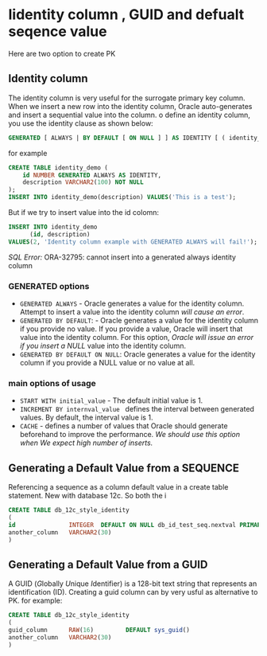 # Iidentity column , GUID and defualt seqence value
Here are two option to create PK

## Identity column

The identity column is very useful for the surrogate primary key column. 
When we insert a new row into the identity column, Oracle auto-generates and insert a sequential value into the column.
o define an identity column, you use the identity clause as shown below:
```sql
GENERATED [ ALWAYS | BY DEFAULT [ ON NULL ] ] AS IDENTITY [ ( identity_options ) ] 
```
for example 
```sql
CREATE TABLE identity_demo (
    id NUMBER GENERATED ALWAYS AS IDENTITY,
    description VARCHAR2(100) NOT NULL
);
INSERT INTO identity_demo(description) VALUES('This is a test');
```

But if we try to insert value into the id colomn:
```sql
INSERT INTO identity_demo
      (id, description)
VALUES(2, 'Identity column example with GENERATED ALWAYS will fail!');    
```
*SQL Error:* ORA-32795: cannot insert into a generated always identity column

### GENERATED options
* ```GENERATED ALWAYS``` - Oracle generates a value for the identity column. 
                           Attempt to insert a value into the identity column *will cause an error*.
* ```GENERATED BY DEFAULT```: -  Oracle generates a value for the identity column if you provide no value. 
                                 If you provide a value, Oracle will insert that value into the identity column. 
                                 For this option, *Oracle will issue an error if you insert a NULL* value into the identity column.
* ```GENERATED BY DEFAULT ON NULL```: Oracle generates a value for the identity column if you provide a NULL value or no value at all.

### main options of usage
* ```START WITH initial_value``` - The default initial value is 1.
* ```INCREMENT BY internval_value ``` defines the interval between generated values. By default, the interval value is 1.
* ```CACHE``` -  defines a number of values that Oracle should generate beforehand to improve the performance. 
                 *We should use this option when We expect high number of inserts.*
                 
## Generating a Default Value from a SEQUENCE
Referencing a sequence as a column default value in a create table statement. New with database 12c.
So both the i

```sql
CREATE TABLE db_12c_style_identity 
(  
id               INTEGER  DEFAULT ON NULL db_id_test_seq.nextval PRIMARY KEY, 
another_column   VARCHAR2(30) 
)
```

## Generating a Default Value from a GUID
A GUID (*G*lobally *U*nique *I*dentifier) is a 128-bit text string that represents an identification (ID).
Creating a guid column can by very usful as alternative to PK.
for example:
```sql
CREATE TABLE db_12c_style_identity 
(  
guid_column      RAW(16)         DEFAULT sys_guid() 
another_column   VARCHAR2(30) 
)
```
